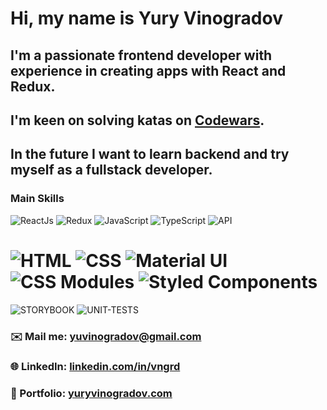 # Hi, my name is Yury Vinogradov

## I'm a passionate frontend developer with experience in creating apps with React and Redux.
## I'm keen on solving katas on [Codewars](https://www.codewars.com/users/yuvinogradov). 
## In the future I want to learn backend and try myself as a fullstack developer.

<!---## 💼 [Portfolio](https://yuvinogradov.github.io/portfolio/)
<!---## 📋 [CV](https://github.com/yuvinogradov/yuvinogradov/blob/main/Yury_Vinogradov_CV.pdf)
--->

### Main Skills
![ReactJs](https://img.shields.io/badge/-React-090909?style=for-the-badge&logo=React)
![Redux](https://img.shields.io/badge/-Redux-090909?style=for-the-badge&logo=Redux)
![JavaScript](https://img.shields.io/badge/-JavaScript-090909?style=for-the-badge&logo=JavaScript)
![TypeScript](https://img.shields.io/badge/-TypeScript-090909?style=for-the-badge&logo=TypeScript)
![API](https://img.shields.io/badge/-REST&#032;API-090909?style=for-the-badge)
# ![HTML](https://img.shields.io/badge/-HTML-090909?style=for-the-badge&logo=html5) ![CSS](https://img.shields.io/badge/-CSS-090909?style=for-the-badge&logo=css3) ![Material UI](https://img.shields.io/badge/-Material&#032;UI-090909?style=for-the-badge) ![CSS Modules](https://img.shields.io/badge/-CSS&#032;Modules-090909?style=for-the-badge) ![Styled Components](https://img.shields.io/badge/-Styled&#032;Components-090909?style=for-the-badge)
![STORYBOOK](https://img.shields.io/badge/-StoryBook-090909?style=for-the-badge)
![UNIT-TESTS](https://img.shields.io/badge/-Unit&#032;Tests-090909?style=for-the-badge)


### ✉️ Mail me: yuvinogradov@gmail.com
### 🌐 LinkedIn: [linkedin.com/in/vngrd](https://www.linkedin.com/in/vngrd/)
### 📂 Portfolio: [yuryvinogradov.com](https://www.yuryvinogradov.com)
<!---

- 👀 I’m interested in ...
- 🌱 I’m currently learning ...
- 💞️ I’m looking to collaborate on ...
- 📫 How to reach me ...


yuvinogradov/yuvinogradov is a ✨ special ✨ repository because its `README.md` (this file) appears on your GitHub profile.
You can click the Preview link to take a look at your changes.
--->

